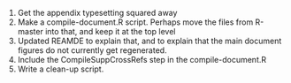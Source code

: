 

1. Get the appendix typesetting squared away
2. Make a compile-document.R script.  Perhaps move the files from R-master into that, 
and keep it at the top level
3. Updated REAMDE to explain that, and to explain that the main document figures do not currently get regenerated.
4. Include the CompileSuppCrossRefs step in the compile-document.R 
5. Write a clean-up script.

